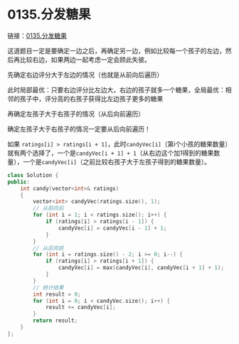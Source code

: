 # 0135.分发糖果

链接：[0135.分发糖果](https://leetcode.cn/problems/candy/)

这道题目一定是要确定一边之后，再确定另一边，例如比较每一个孩子的左边，然后再比较右边，如果两边一起考虑一定会顾此失彼。

先确定右边评分大于左边的情况（也就是从前向后遍历）

此时局部最优：只要右边评分比左边大，右边的孩子就多一个糖果，全局最优：相邻的孩子中，评分高的右孩子获得比左边孩子更多的糖果

再确定左孩子大于右孩子的情况（从后向前遍历）

确定左孩子大于右孩子的情况一定要从后向前遍历！

如果 `ratings[i] > ratings[i + 1]`，此时`candyVec[i]`（第i个小孩的糖果数量）就有两个选择了，一个是`candyVec[i + 1] + 1`（从右边这个加1得到的糖果数量），一个是`candyVec[i]`（之前比较右孩子大于左孩子得到的糖果数量）。

```c++
class Solution {
public:
    int candy(vector<int>& ratings)
    {
        vector<int> candyVec(ratings.size(), 1);
        // 从前向后
        for (int i = 1; i < ratings.size(); i++) {
            if (ratings[i] > ratings[i - 1]) {
                candyVec[i] = candyVec[i - 1] + 1;
            }
        }
        // 从后向前
        for (int i = ratings.size() - 2; i >= 0; i--) {
            if (ratings[i] > ratings[i + 1]) {
                candyVec[i] = max(candyVec[i], candyVec[i + 1] + 1);
            }
        }
        // 统计结果
        int result = 0;
        for (int i = 0; i < candyVec.size(); i++) {
            result += candyVec[i];
        }
        return result;
    }
};

```


